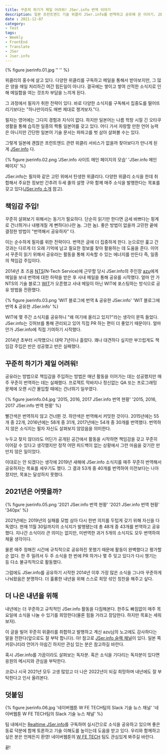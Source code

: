 ```yaml
---
title: 꾸준히 하기가 제일 어려워! JSer.info 번역 이야기
description: 일본 프런트엔드 기술 위클리 JSer.info를 번역하고 공유해 온 이야기. 2021년 12월을 맞이하여 작성한 회고와 자기 반성글.
date : 2021-12-07
category:
- Test
tags:
- Weekly
- FrontEnd
- Translate
- JSer
- Jser.info
---
```


{% figure jserinfo.01.jpg '' '' %}

위클리의 홍수에 살고 있다. 다양한 위클리를 구독하고 메일을 통해서 받아보지만, 그 많은 양을 매일 처리하긴 여간 힘든일이 아니다. 결국에는 쌓이고 쌓여 산적한 소식지로 인해 메일함을 여는 것조차 부담을 느끼게 된다. 

그 과정에서 필자가 취한 전략이 있다. 바로 다양한 소식지를 구독해서 집중도를 떨어뜨리기보다는 "하나만이라도 매번 제대로 챙겨보자."다.

필자는 영어에는 그다지 경험과 지식이 없다. 하지만 일본어는 나름 학창 시절 긴 오타쿠 생활을 통해 습득한 일종의 짝퉁 일본어를 갖고 있다. 어디 가서 자랑할 만한 언어 능력은 아니지만 간단한 일본어 기술 문서는 파파고를 벗 삼아 살펴볼 수는 있다.

그렇게 일본에 괜찮은 프런트엔드 관련 위클리 서비스가 없을까 찾아보다가 만나게 된 게 [JSer.info](https://jser.info) 다.

{% figure jserinfo.02.png 'JSer.info 사이트 메인 페이지의 모습' 'JSer.info 메인 페이지' %}

JSer.info는 필자와 같은 고민 위에서 탄생한 위클리다. 다양한 위클리 소식을 한데 취합해서 주요한 정보만 간추려 두세 줄의 설명 구와 함께 매주 소식을 발행한다는 목표를 갖고 있다([JSer.info 소개](https://jser.info/ko/about/) 참고).

## 책임감 주입!

꾸준히 살펴보기 위해서는 동기가 필요하다. 단순히 읽기만 한다면 금세 바쁘다는 핑계로 건너뛰거나 내팽개칠 게 뻔하다(나란 놈. 그런 놈). 좋은 방법이 없을까 고민한 끝에 결정한 방법이 "번역해서 공유하자" 다.

이는 순수하게 필자를 위한 전략이다. 번역은 글에 더 집중하게 한다. 눈으로만 훑고 간 것과는 다르게 더 오래 기억에 남고 필요한 정보를 찾아 활용하는 데 도움을 준다. 이어서 꾸준히 읽기 위해서 공유라는 활동을 통해 지속할 수 있는 에너지를 만든다 즉, 일종의 책임감 주입이다.

2014년 초 즈음 [NTS](https://www.nts-corp.com/)(N-Tech Service)에 근무할 당시 JSer.info의 주인장 [azu](https://github.com/azu)에게 메일을 보내 번역에 대한 허락을 받은 후 사내 메일을 통해 공유를 시작했다. 얼마 안 가 NTS의 기술 블로그 [WIT](https://wit.nts-corp.com/)가 오픈했고 사내 메일이 아닌 WIT에 포스팅하는 방식으로 공유 방법을 전환했다.

{% figure jserinfo.03.png 'WIT 블로그에 번역 & 공유한 JSer.info' 'WIT 블로그에 번역 & 공유한 JSer.info' %}

WIT에 몇 주간 소식지를 공유하니 "왜 여기에 올리고 있지?"라는 생각이 문뜩 들었다. JSer.info는 깃허브를 통해 관리되고 있어 직접 PR 하는 편이 더 좋았기 때문이다. 얼마안가 JSer.info에 직접 기여하기 시작했다.

2014년 초부터 시작했으니 대략 7년이나 흘렀다. 꽤나 대견하다 싶지만 부끄럽게도 책임감 주입은 반은 성공했고 반은 실패했다.

## 꾸준히 하기가 제일 어려워!

공유라는 방법으로 책임감을 주입하는 방법은 매년 활동을 이어가는 데는 성공했지만 매주 꾸준히 번역하는 데는 실패했다. 프로젝트 막바지나 정신없는 QA 또는 프로그래밍 문제에 오랜 시간 몰입할 때에는 건너뛰기 일쑤였다.

{% figure jserinfo.04.jpg '2015, 2016, 2017 JSer.info 번역 현황' '2015, 2016, 2017 JSer.info 번역 현황' %}

빨간색은 번역하지 않고 건너뛴 것. 하얀색은 번역해서 커밋한 것이다. 2015년에는 55개 중 22개, 2016년에는 58개 중 31개, 2017년에는 54개 중 30개를 번역했다. 번역하지 않은 소식지는 필자 자신도 살펴보지 않았음을 의미한다.

누두고 찾지 않더라도 어딘가 공개된 공간에서 활동을 시작하면 책임감을 갖고 꾸준히 이어갈 수 있다고 생각했지만 정작 어떤 피드백이 없는 상황에서 그런 마음을 갖기란 만만치 않은 일이었다.

이대로는 안 되겠다는 생각에 2019년 새해에 JSer.info 소식지를 매주 꾸준히 번역해서 공유하자는 목표를 세우기도 했다. 그 결과 53개 중 40개를 번역하여 이전보다는 나아졌지만, 목표는 달성하지 못했다. 

## 2021년은 어땟을까?

{% figure jserinfo.05.png '2021 JSer.info 번역 현황' '2021 JSer.info 번역 현황' '340px' %}

2021년에는 2019년의 실패를 모범 삼아 다시 한번 의지를 두텁게 갖기 위해 자신을 다독였다. 현재 11월 30일까지의 소식지가 발행됐는데 총 48개 중 43개를 번역하고 공유했다. 지나간 소식이라 큰 의미는 없지만, 미번역한 과거 5개의 소식지도 모두 번역하여 채울 생각이다.

물론 매주 정해진 시간에 규칙적으로 공유하진 못했기 때문에 활동이 완벽했다고 평가할 순 없다. 한 주 밀려서 두 주 소식을 한 번에 PR 하거나 몇 주 잊고 있다가 다시 챙기는 등 다소 불규칙적으로 활동했다. 

그럼에도 JSer.info를 공유하기 시작한 2014년 이후 가장 많은 소식을 그나마 꾸준하게 나눠왔음은 분명하다. 더 훌륭한 내년을 위해 스스로 희망 섞인 칭찬을 해주고 싶다.  

## 더 나은 내년을 위해

내년에는 더 꾸준하고 규칙적인 JSer.info 활동을 다짐해본다. 한주도 빠짐없이 매주 목요일에 소식을 나눌 수 있기를 희망한다(물론 힘들 거라고 장담한다. 하지만 목표는 세워보자). 

이 글을 빌어 꾸준히 위클리를 취합하고 발행하고 계신 azu님의 노고에도 감사하다는 말을 전한다(앞으로도 잘 부탁 합니다). 아! 참고로 [JSer.info 슬랙 채널](jserinfo.slack.com)이 있다. 일본 쪽 커뮤니티라 언어가 아쉽긴 하지만 관심 있는 분은 참고하길 바란다.

혹시 JSer.info를 가끔이라도 살펴보는 독자분. 혹은 소식을 기다리는 독자분이 있다면 응원의 메시지와 관심을 부탁한다.

코로나 시국 2021년 모두 고생 많았고 더 나은 2022년이 되길 희망하며 내년에도 잘 부탁한다고 인사 올려본다.

## 덧붙임

{% figure jserinfo.06.jpg '네이버웹툰 W FE TECH팀의 Slack 기술 뉴스 채널' '네이버웹툰 W FE TECH팀의 Slack 기술 뉴스 채널' %}

팀 내에서는 [Realtime JSer.info](https://realtime.jser.info/)를 구독하여 실시간으로 소식을 공유하고 있으며 좋은 동료 덕분에 함께 토론하고 기술 이해도를 높이는데 도움을 받고 있다. 우리와 함께하고 싶은 분은 언제든지 환영! 네이버웹툰의 [W FE TECH](https://recruit.webtoonscorp.com/webtoon/ko/job/detail?annoId=20007007&classId=170&jobId=&classNm=developer&entTypeCd=&searchTxt=&jobKeyword=) 팀도 관심있게 봐주길 바란다.

끝!
